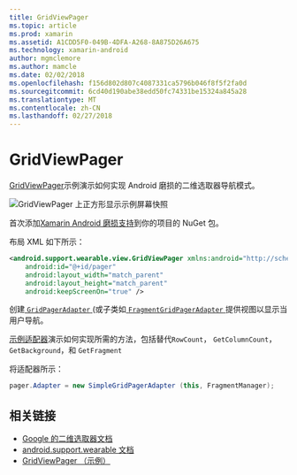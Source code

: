 ```yaml
---
title: GridViewPager
ms.topic: article
ms.prod: xamarin
ms.assetid: A1CDD5F0-049B-4DFA-A268-8A875D26A675
ms.technology: xamarin-android
author: mgmclemore
ms.author: mamcle
ms.date: 02/02/2018
ms.openlocfilehash: f156d802d807c4087331ca5796b046f8f5f2fa0d
ms.sourcegitcommit: 6cd40d190abe38edd50fc74331be15324a845a28
ms.translationtype: MT
ms.contentlocale: zh-CN
ms.lasthandoff: 02/27/2018
---
```

# <a name="gridviewpager"></a>GridViewPager

[GridViewPager](https://developer.xamarin.com/samples/GridViewPager/)示例演示如何实现 Android 磨损的二维选取器导航模式。

![GridViewPager 上正方形显示示例屏幕快照](gridviewpager-images/gridviewpager.png)

首次添加[Xamarin Android 磨损支持](http://www.nuget.org/packages/Xamarin.Android.Wear/)到你的项目的 NuGet 包。

布局 XML 如下所示：

```xml
<android.support.wearable.view.GridViewPager xmlns:android="http://schemas.android.com/apk/res/android"
    android:id="@+id/pager"
    android:layout_width="match_parent"
    android:layout_height="match_parent"
    android:keepScreenOn="true" />
```

创建[ `GridPagerAdapter` ](http://developer.android.com/reference/android/support/wearable/view/GridPagerAdapter.html) (或子类如[ `FragmentGridPagerAdapter` ](http://developer.android.com/reference/android/support/wearable/view/FragmentGridPagerAdapter.html)提供视图以显示当用户导航。

[示例适配器](https://github.com/xamarin/monodroid-samples/blob/master/wear/GridViewPager/GridViewPager/SimpleGridPagerAdapter.cs)演示如何实现所需的方法，包括替代`RowCount`， `GetColumnCount`， `GetBackground`，和 `GetFragment`

将适配器所示：

```csharp
pager.Adapter = new SimpleGridPagerAdapter (this, FragmentManager);
```



## <a name="related-links"></a>相关链接

- [Google 的二维选取器文档](https://developer.android.com/training/wearables/ui/2d-picker.html)
- [android.support.wearable 文档](https://developer.android.com/reference/android/support/wearable/view/package-summary.html)
- [GridViewPager （示例）](https://developer.xamarin.com/samples/GridViewPager/)
